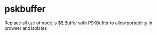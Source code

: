 # pskbuffer
Replace all use of node.js $$.Buffer with PSKBuffer to allow portability in browser and isolates
